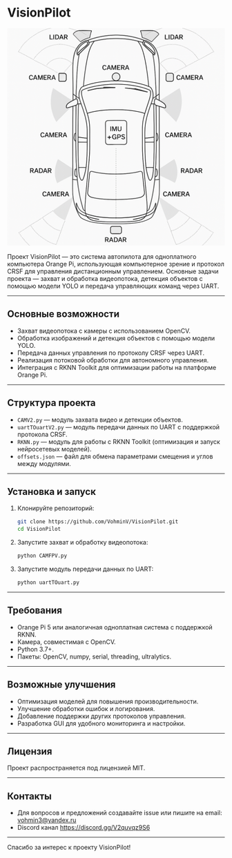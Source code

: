 # VisionPilot

![Иллюстрация к проекту](https://github.com/VohminV/VisionPilot/blob/main/Example.png)

Проект VisionPilot — это система автопилота для одноплатного компьютера Orange Pi, использующая компьютерное зрение и протокол CRSF для управления дистанционным управлением. Основные задачи проекта — захват и обработка видеопотока, детекция объектов с помощью модели YOLO и передача управляющих команд через UART.

---

## Основные возможности

- Захват видеопотока с камеры с использованием OpenCV.
- Обработка изображений и детекция объектов с помощью модели YOLO.
- Передача данных управления по протоколу CRSF через UART.
- Реализация потоковой обработки для автономного управления.
- Интеграция с RKNN Toolkit для оптимизации работы на платформе Orange Pi.

---

## Структура проекта

- `CAMV2.py` — модуль захвата видео и детекции объектов.
- `uartTOuartV2.py` — модуль передачи данных по UART с поддержкой протокола CRSF.
- `RKNN.py` — модуль для работы с RKNN Toolkit (оптимизация и запуск нейросетевых моделей).
- `offsets.json` — файл для обмена параметрами смещения и углов между модулями.

---

## Установка и запуск

1. Клонируйте репозиторий:

   ```bash
   git clone https://github.com/VohminV/VisionPilot.git
   cd VisionPilot
   ```

2. Запустите захват и обработку видеопотока:

   ```bash
   python CAMFPV.py
   ```

3. Запустите модуль передачи данных по UART:

   ```bash
   python uartTOuart.py
   ```

---

## Требования

- Orange Pi 5 или аналогичная одноплатная система с поддержкой RKNN.
- Камера, совместимая с OpenCV.
- Python 3.7+.
- Пакеты: OpenCV, numpy, serial, threading, ultralytics.

---

## Возможные улучшения

- Оптимизация моделей для повышения производительности.
- Улучшение обработки ошибок и логирования.
- Добавление поддержки других протоколов управления.
- Разработка GUI для удобного мониторинга и настройки.

---

## Лицензия

Проект распространяется под лицензией MIT.

---

## Контакты

- Для вопросов и предложений создавайте issue или пишите на email: vohmin3@yandex.ru
- Discord канал https://discord.gg/V2quvqz9S6
---

Спасибо за интерес к проекту VisionPilot!
